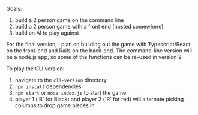 Goals:
1) build a 2 person game on the command line
2) build a 2 person game with a front end (hosted somewhere)
3) build an AI to play against

For the final version, I plan on building out the game with Typescript/React on the front-end and Rails on the back-end. The command-line version will be a node.js app, so some of the functions can be re-used in version 2. 

To play the CLI version: 
1) navigate to the `cli-version` directory
2) `npm install` dependencies
3) `npm start` or `node index.js` to start the game
4) player 1 ('B' for Black) and player 2 ('R' for red) will alternate picking columns to drop game pieces in

